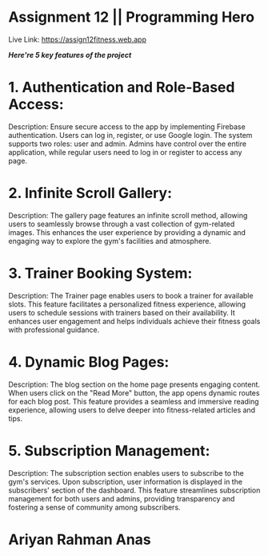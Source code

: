 # Assignment 12 || Programming Hero

Live Link: https://assign12fitness.web.app

***Here're 5 key features of the project***

# 1. Authentication and Role-Based Access:
Description: Ensure secure access to the app by implementing Firebase authentication. Users can log in, register, or use Google login. The system supports two roles: user and admin. Admins have control over the entire application, while regular users need to log in or register to access any page.

# 2. Infinite Scroll Gallery:
Description: The gallery page features an infinite scroll method, allowing users to seamlessly browse through a vast collection of gym-related images. This enhances the user experience by providing a dynamic and engaging way to explore the gym's facilities and atmosphere.

# 3. Trainer Booking System:
Description: The Trainer page enables users to book a trainer for available slots. This feature facilitates a personalized fitness experience, allowing users to schedule sessions with trainers based on their availability. It enhances user engagement and helps individuals achieve their fitness goals with professional guidance.

# 4. Dynamic Blog Pages:
Description: The blog section on the home page presents engaging content. When users click on the "Read More" button, the app opens dynamic routes for each blog post. This feature provides a seamless and immersive reading experience, allowing users to delve deeper into fitness-related articles and tips.

# 5. Subscription Management:
Description: The subscription section enables users to subscribe to the gym's services. Upon subscription, user information is displayed in the subscribers' section of the dashboard. This feature streamlines subscription management for both users and admins, providing transparency and fostering a sense of community among subscribers.

# Ariyan Rahman Anas
